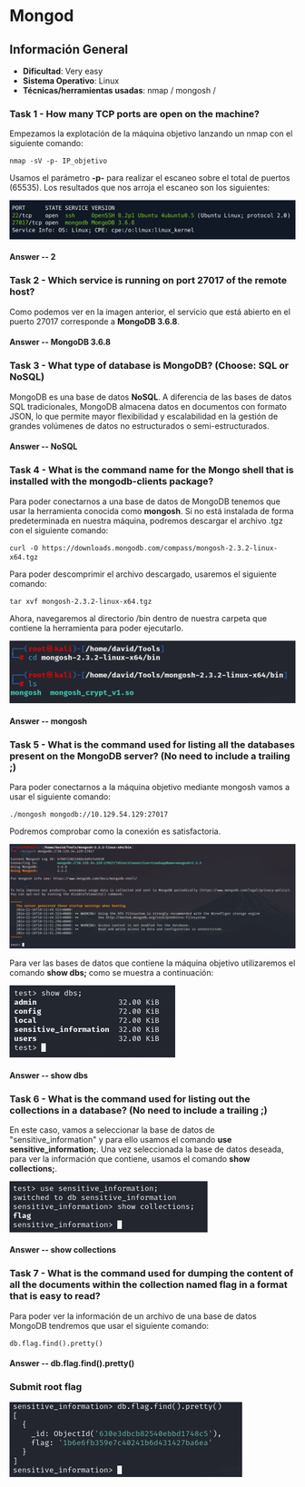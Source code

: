 # Mongod

## Información General

- **Dificultad**: Very easy
- **Sistema Operativo**: Linux
- **Técnicas/herramientas usadas**: nmap / mongosh / 

### Task 1 - How many TCP ports are open on the machine?

Empezamos la explotación de la máquina objetivo lanzando un nmap con el siguiente comando:

```
nmap -sV -p- IP_objetivo
```

Usamos el parámetro **-p-** para realizar el escaneo sobre el total de puertos (65535). Los resultados que nos arroja el escaneo son los siguientes:

![nmap](../../images/Mongod/nmap.png)

#### Answer -- 2

### Task 2 - Which service is running on port 27017 of the remote host?

Como podemos ver en la imagen anterior, el servicio que está abierto en el puerto 27017 corresponde a **MongoDB 3.6.8**.

#### Answer -- MongoDB 3.6.8

### Task 3 - What type of database is MongoDB? (Choose: SQL or NoSQL)

MongoDB es una base de datos **NoSQL**. A diferencia de las bases de datos SQL tradicionales, MongoDB almacena datos en documentos con formato JSON, lo que permite mayor flexibilidad y escalabilidad en la gestión de grandes volúmenes de datos no estructurados o semi-estructurados.

#### Answer -- NoSQL

### Task 4 - What is the command name for the Mongo shell that is installed with the mongodb-clients package?

Para poder conectarnos a una base de datos de MongoDB tenemos que usar la herramienta conocida como **mongosh**. Si no está instalada de forma predeterminada en nuestra máquina, podremos descargar el archivo .tgz con el siguiente comando:

```
curl -O https://downloads.mongodb.com/compass/mongosh-2.3.2-linux-x64.tgz
```

Para poder descomprimir el archivo descargado, usaremos el siguiente comando:

```
tar xvf mongosh-2.3.2-linux-x64.tgz
```

Ahora, navegaremos al directorio /bin dentro de nuestra carpeta que contiene la herramienta para poder ejecutarlo.

![mongo_descarga](../../images/Mongod/mongo_descarga.png)

#### Answer -- mongosh

### Task 5 - What is the command used for listing all the databases present on the MongoDB server? (No need to include a trailing ;)

Para poder conectarnos a la máquina objetivo mediante mongosh vamos a usar el siguiente comando:

```
./mongosh mongodb://10.129.54.129:27017
```

Podremos comprobar como la conexión es satisfactoria. 

![mongodb_conexion](../../images/Mongod/mongodb_conexion.png)

Para ver las bases de datos que contiene la máquina objetivo utilizaremos el comando **show dbs;** como se muestra a continuación:

![showdbs](../../images/Mongod/showdbs.png)

#### Answer -- show dbs

### Task 6 - What is the command used for listing out the collections in a database? (No need to include a trailing ;)

En este caso, vamos a seleccionar la base de datos de "sensitive_information" y para ello usamos el comando **use sensitive_information;**. Una vez seleccionada la base de datos deseada, para ver la información que contiene, usamos el comando **show collections;**.

![show_collections](../../images/Mongod/show_collections.png)

#### Answer -- show collections

### Task 7 - What is the command used for dumping the content of all the documents within the collection named flag in a format that is easy to read?

Para poder ver la información de un archivo de una base de datos MongoDB tendremos que usar el siguiente comando:

```
db.flag.find().pretty()
```

#### Answer -- db.flag.find().pretty()

### Submit root flag

![flag](../../images/Mongod/flag.png)